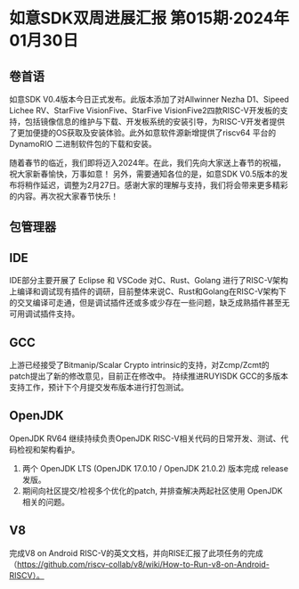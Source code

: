# 如意SDK双周进展汇报  第015期·2024年01月30日

## 卷首语

如意SDK V0.4版本今日正式发布。此版本添加了对Allwinner Nezha D1、Sipeed Lichee RV、StarFive VisionFive、StarFive VisionFive2四款RISC-V开发板的支持，包括镜像信息的维护与下载、开发板系统的安装引导，为RISC-V开发者提供了更加便捷的OS获取及安装体验。此外如意软件源新增提供了riscv64 平台的 DynamoRIO 二进制软件包的下载和安装。

随着春节的临近，我们即将迈入2024年。在此，我们先向大家送上春节的祝福，祝大家新春愉快，万事如意！
另外，需要通知各位的是，如意SDK V0.5版本的发布将稍作延迟，调整为2月27日。感谢大家的理解与支持，我们将会带来更多精彩的内容。再次祝大家春节快乐！

## 包管理器

## IDE
IDE部分主要开展了 Eclipse 和 VSCode 对C、Rust、Golang 进行了RISC-V架构上编译和调试现有插件的调研，目前整体来说C、Rust和Golang在RISC-V架构下的交叉编译可走通，但是调试插件还或多或少存在一些问题，缺乏成熟插件甚至无可用调试插件支持。

## GCC
上游已经接受了Bitmanip/Scalar Crypto intrinsic的支持，对Zcmp/Zcmt的patch提出了新的修改意见，目前正在修改中。 持续推进RUYISDK GCC的多版本支持工作，预计下个月提交发布版本进行打包测试。


## OpenJDK

OpenJDK RV64 继续持续负责OpenJDK RISC-V相关代码的日常开发、测试、代码检视和架构看护。
1. 两个 OpenJDK LTS (OpenJDK 17.0.10 / OpenJDK 21.0.2) 版本完成 release 发版。
2. 期间向社区提交/检视多个优化的patch, 并排查解决两起社区使用 OpenJDK 相关的问题。

## V8

完成V8 on Android RISC-V的英文文档，并向RISE汇报了此项任务的完成（https://github.com/riscv-collab/v8/wiki/How-to-Run-v8-on-Android-RISCV）。
